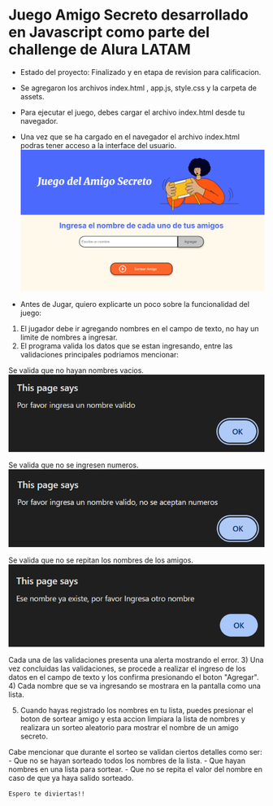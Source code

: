 <h1> Juego Amigo Secreto desarrollado en Javascript como parte del challenge de Alura LATAM </h1>

- Estado del proyecto: Finalizado y en etapa de revision para calificacion.

- Se agregaron los archivos index.html , app.js, style.css y la carpeta de assets.
  
- Para ejecutar el juego, debes cargar el archivo index.html desde tu navegador.

- Una vez que se ha cargado en el navegador el archivo index.html podras tener acceso a la interface del usuario.
  ![Imagen de entrada](amigo1.png)
  
- Antes de Jugar, quiero explicarte un poco sobre la funcionalidad del juego:
1) El jugador debe ir agregando nombres en el campo de texto, no hay un limite de nombres a ingresar.
2) El programa valida los datos que se estan ingresando, entre las validaciones principales podriamos mencionar:

Se valida que no hayan nombres vacios.
  ![Imagen de entrada](amigo2.png)

Se valida que no se ingresen numeros.
  ![Imagen de entrada](amigo3.png)     

Se valida que no se repitan los nombres de los amigos.
  ![Imagen de entrada](amigo4.png)

Cada una de las validaciones presenta una alerta mostrando el error.
  3) Una vez concluidas las validaciones, se procede a realizar el ingreso de los datos en el campo de texto y los confirma presionando el boton "Agregar".
  4) Cada nombre que se va ingresando se mostrara en la pantalla como una lista.
    
  5) Cuando hayas registrado los nombres en tu lista, puedes presionar el boton de sortear amigo y esta accion limpiara la lista de nombres y realizara
    un sorteo aleatorio para mostrar el nombre de un amigo secreto.
  
  Cabe mencionar que durante el sorteo se validan ciertos detalles como ser:
        - Que no se hayan sorteado todos los nombres de la lista.
        - Que hayan nombres en una lista para sortear.
        - Que no se repita el valor del nombre en caso de que ya haya salido sorteado.
      
    Espero te diviertas!!     
    
 

